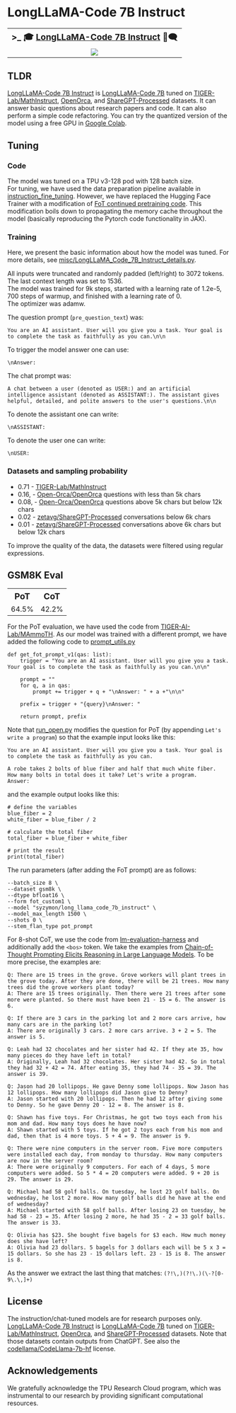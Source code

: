 # LongLLaMA-Code 7B Instruct


<div align="center">

<table>
  <tr>
    <th style="font-size: 120%"> >_ 🎓 <a href="https://huggingface.co/syzymon/long_llama_code_7b_instruct">LongLLaMA-Code 7B Instruct</a> 📑🗨 </th>
  </tr>
  <tr>
    <td align="center">
    <a  href="https://colab.research.google.com/github/CStanKonrad/long_llama/blob/main/long_llama_code_instruct_colab.ipynb"><img src="https://colab.research.google.com/assets/colab-badge.svg"></a>
    </td>
    
 </tr>
</table>

</div>


## TLDR
[LongLLaMA-Code 7B Instruct](https://huggingface.co/syzymon/long_llama_code_7b_instruct) is [LongLLaMA-Code 7B](https://huggingface.co/syzymon/long_llama_code_7b) tuned on [TIGER-Lab/MathInstruct](https://huggingface.co/datasets/TIGER-Lab/MathInstruct), [OpenOrca](https://huggingface.co/datasets/Open-Orca/OpenOrca), and [ShareGPT-Processed](https://huggingface.co/datasets/zetavg/ShareGPT-Processed) datasets. It can answer basic questions about research papers and code. It can also perform a simple code refactoring. You can try the quantized version of the model using a free GPU in [Google Colab](https://colab.research.google.com/github/CStanKonrad/long_llama/blob/main/long_llama_code_instruct_colab.ipynb).

## Tuning

### Code
The model was tuned on a TPU v3-128 pod with 128 batch size.  
For tuning, we have used the data preparation pipeline available in [instruction_fine_tuning](.).
However, we have replaced the Hugging Face Trainer with a modification of [FoT continued pretraining code](../fot_continued_pretraining). This modification boils down to propagating the memory cache throughout the model (basically reproducing the Pytorch code functionality in JAX).

### Training
Here, we present the basic information about how the model was tuned. For more details, see [misc/LongLLaMA_Code_7B_Instruct_details.py](misc/LongLLaMA_Code_7B_Instruct_details.py).


All inputs were truncated and randomly padded (left/right) to 3072 tokens.  
The last context length was set to 1536.  
The model was trained for 9k steps, started with a learning rate of 1.2e-5, 700 steps of warmup, and finished with a learning rate of 0.  
The optimizer was adamw.  

The question prompt (`pre_question_text`) was:
```
You are an AI assistant. User will you give you a task. Your goal is to complete the task as faithfully as you can.\n\n
```

To trigger the model answer one can use:
```
\nAnswer: 
```

The chat prompt was:
```
A chat between a user (denoted as USER:) and an artificial intelligence assistant (denoted as ASSISTANT:). The assistant gives helpful, detailed, and polite answers to the user's questions.\n\n
```

To denote the assistant one can write:
```
\nASSISTANT: 
```

To denote the user one can write:
```
\nUSER: 
```

### Datasets and sampling probability
* 0.71 - [TIGER-Lab/MathInstruct](https://huggingface.co/datasets/TIGER-Lab/MathInstruct)
* 0.16, - [Open-Orca/OpenOrca](https://huggingface.co/datasets/Open-Orca/OpenOrca) questions with less than 5k chars
* 0.08, - [Open-Orca/OpenOrca](https://huggingface.co/datasets/Open-Orca/OpenOrca) questions above 5k chars but below 12k chars
* 0.02 - [zetavg/ShareGPT-Processed](https://huggingface.co/datasets/zetavg/ShareGPT-Processed) conversations below 6k chars
* 0.01 - [zetavg/ShareGPT-Processed](https://huggingface.co/datasets/zetavg/ShareGPT-Processed) conversations above 6k chars but below 12k chars

To improve the quality of the data, the datasets were filtered using regular expressions.  


## GSM8K Eval

<div align="center">

<table>
  <tr>
    <th style="font-size: 120%"> PoT</th>
    <th style="font-size: 120%"> CoT</th>
  </tr>
  <tr>
    <td align="center">
    64.5%
    </td>
    <td align="center">
    42.2%
    </td>
    
 </tr>
</table>

</div>



For the PoT evaluation, we have used the code from [TIGER-AI-Lab/MAmmoTH](https://github.com/TIGER-AI-Lab/MAmmoTH/tree/main/math_eval).
As our model was trained with a different prompt, we have added the following code to [prompt_utils.py](https://github.com/TIGER-AI-Lab/MAmmoTH/blob/7f24220b8e6f50aae200096449571a6246571f9f/math_eval/prompt_utils.py)
```python3
def get_fot_prompt_v1(qas: list):
    trigger = "You are an AI assistant. User will you give you a task. Your goal is to complete the task as faithfully as you can.\n\n"

    prompt = ""
    for q, a in qas:
        prompt += trigger + q + "\nAnswer: " + a +"\n\n"
    
    prefix = trigger + "{query}\nAnswer: "

    return prompt, prefix
```
Note that [run_open.py](https://github.com/TIGER-AI-Lab/MAmmoTH/blob/7f24220b8e6f50aae200096449571a6246571f9f/math_eval/run_open.py) modifies the question for PoT (by appending `Let's write a program`) so that the example input looks like this:
```
You are an AI assistant. User will you give you a task. Your goal is to complete the task as faithfully as you can.

A robe takes 2 bolts of blue fiber and half that much white fiber.  How many bolts in total does it take? Let's write a program.
Answer: 
```
and the example output looks like this:
```
# define the variables
blue_fiber = 2
white_fiber = blue_fiber / 2

# calculate the total fiber
total_fiber = blue_fiber + white_fiber

# print the result
print(total_fiber)
```
The run parameters (after adding the FoT prompt) are as follows:
```
--batch_size 8 \
--dataset gsm8k \
--dtype bfloat16 \
--form fot_custom1 \
--model "syzymon/long_llama_code_7b_instruct" \
--model_max_length 1500 \
--shots 0 \
--stem_flan_type pot_prompt
```


For 8-shot CoT, we use the code from [lm-evaluation-harness](https://github.com/EleutherAI/lm-evaluation-harness) and additionally add the `<bos>` token.
We take the examples from [Chain-of-Thought Prompting Elicits Reasoning
in Large Language Models](https://browse.arxiv.org/pdf/2201.11903.pdf). 
To be more precise, the examples are:
```
Q: There are 15 trees in the grove. Grove workers will plant trees in the grove today. After they are done, there will be 21 trees. How many trees did the grove workers plant today?
A: There are 15 trees originally. Then there were 21 trees after some more were planted. So there must have been 21 - 15 = 6. The answer is 6.

Q: If there are 3 cars in the parking lot and 2 more cars arrive, how many cars are in the parking lot?
A: There are originally 3 cars. 2 more cars arrive. 3 + 2 = 5. The answer is 5.

Q: Leah had 32 chocolates and her sister had 42. If they ate 35, how many pieces do they have left in total?
A: Originally, Leah had 32 chocolates. Her sister had 42. So in total they had 32 + 42 = 74. After eating 35, they had 74 - 35 = 39. The answer is 39.

Q: Jason had 20 lollipops. He gave Denny some lollipops. Now Jason has 12 lollipops. How many lollipops did Jason give to Denny?
A: Jason started with 20 lollipops. Then he had 12 after giving some to Denny. So he gave Denny 20 - 12 = 8. The answer is 8.

Q: Shawn has five toys. For Christmas, he got two toys each from his mom and dad. How many toys does he have now?
A: Shawn started with 5 toys. If he got 2 toys each from his mom and dad, then that is 4 more toys. 5 + 4 = 9. The answer is 9.

Q: There were nine computers in the server room. Five more computers were installed each day, from monday to thursday. How many computers are now in the server room?
A: There were originally 9 computers. For each of 4 days, 5 more computers were added. So 5 * 4 = 20 computers were added. 9 + 20 is 29. The answer is 29.

Q: Michael had 58 golf balls. On tuesday, he lost 23 golf balls. On wednesday, he lost 2 more. How many golf balls did he have at the end of wednesday?
A: Michael started with 58 golf balls. After losing 23 on tuesday, he had 58 - 23 = 35. After losing 2 more, he had 35 - 2 = 33 golf balls. The answer is 33.

Q: Olivia has $23. She bought five bagels for $3 each. How much money does she have left?
A: Olivia had 23 dollars. 5 bagels for 3 dollars each will be 5 x 3 = 15 dollars. So she has 23 - 15 dollars left. 23 - 15 is 8. The answer is 8.

```
As the answer we extract the last thing that matches:
`(?!\,)(?!\.)(\-?[0-9\.\,]+)`

## License
The instruction/chat-tuned models are for research purposes only.
[LongLLaMA-Code 7B Instruct](https://huggingface.co/syzymon/long_llama_code_7b_instruct) is [LongLLaMA-Code 7B](https://huggingface.co/syzymon/long_llama_code_7b) tuned on [TIGER-Lab/MathInstruct](https://huggingface.co/datasets/TIGER-Lab/MathInstruct), [OpenOrca](https://huggingface.co/datasets/Open-Orca/OpenOrca), and [ShareGPT-Processed](https://huggingface.co/datasets/zetavg/ShareGPT-Processed) datasets. Note that those datasets contain outputs from ChatGPT. See also the [codellama/CodeLlama-7b-hf](https://huggingface.co/codellama/CodeLlama-7b-hf) license.

## Acknowledgements
We gratefully acknowledge the TPU Research Cloud program, which was instrumental to our research by providing significant computational resources.

